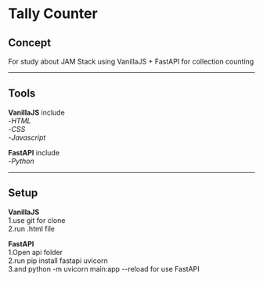 # Tally Counter
## Concept

For study about JAM Stack using VanillaJS + FastAPI for collection counting</br>

------------------------------------------------------------------------------------------

## Tools

**VanillaJS** include</br>
-*HTML*</br>
-*CSS*</br>
-*Javascript*</br>

**FastAPI** include</br>
-*Python*</br>

------------------------------------------------------------------------------------------

## Setup
**VanillaJS**</br>
1.use git for clone</br>
2.run .html file</br>

**FastAPI**</br>
1.Open api folder</br>
2.run pip install fastapi uvicorn</br>
3.and python -m uvicorn main:app --reload for use FastAPI
